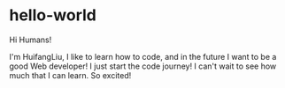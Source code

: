 # hello-world

Hi Humans!

I'm HuifangLiu, I like to learn how to code, and in the future I want to be a good Web developer!
I just start the code journey! I can't wait to see how much that I can learn. So excited!
